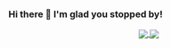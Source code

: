 ### Hi there 👋 I'm glad you stopped by!
<div align="center">
<a href="https://github.com/gavanaken">
  <img align="center" src="https://github-readme-stats.vercel.app/api?username=gavanaken&show_icons=true&hide_title=true&count_private=true&theme=prussian" />
</a>
<a href="https://github.com/gavanaken">
  <img align="center" src ="https://github-readme-stats.vercel.app/api/top-langs/?username=gavanaken&hide=html,tex&layout=compact&card_height=350&custom_title=Languages&theme=prussian" />
</a>
  </div>
